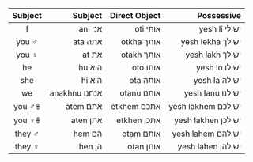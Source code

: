 | Subject | Subject       | Direct Object | Possessive         |
| :-:     | -:            | -:            | -:                 |
| I       | ani אני       | oti אותי      | yesh li יש לי      |
| you ♂︎   | ata אתה       | otkha אותך    | yesh lekha יש לך   |
| you ♀︎   | at את         | otakh אותך    | yesh lakh יש לך    |
| he      | hu הוא        | oto אותו      | yesh lo יש לו      |
| she     | hi היא        | ota אותה      | yesh la יש לה      |
| we      | anakhnu אנחנו | otanu אותנו   | yesh lanu יש לנו   |
| you ♂︎𖧚  | atem אתם      | etkhem אתכם   | yesh lakhem יש לכם |
| you ♀︎𖧚  | aten אתן      | etkhen אתכן   | yesh lakhen יש לכן |
| they ♂︎  | hem הם        | otam אותם     | yesh lahem יש להם  |
| they ♀︎  | hen הן        | otan אותן     | yesh lahen יש להן  |
